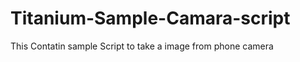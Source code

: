 Titanium-Sample-Camara-script
=============================

This Contatin sample Script to take a image from phone camera
